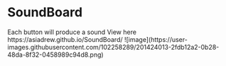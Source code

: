 # SoundBoard
<p>Each button will produce a sound
View here https://asiadrew.github.io/SoundBoard/
![image](https://user-images.githubusercontent.com/102258289/201424013-2fdb12a2-0b28-48da-8f32-0458989c94d8.png)
</p>
